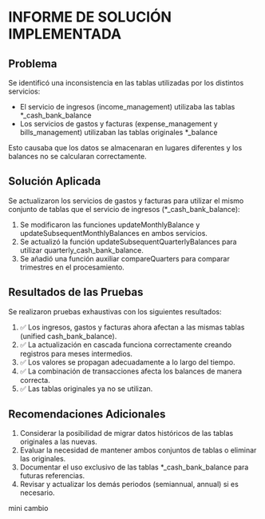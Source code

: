 # INFORME DE SOLUCIÓN IMPLEMENTADA

## Problema
Se identificó una inconsistencia en las tablas utilizadas por los distintos servicios:
- El servicio de ingresos (income_management) utilizaba las tablas *_cash_bank_balance
- Los servicios de gastos y facturas (expense_management y bills_management) utilizaban las tablas originales *_balance

Esto causaba que los datos se almacenaran en lugares diferentes y los balances no se calcularan correctamente.

## Solución Aplicada
Se actualizaron los servicios de gastos y facturas para utilizar el mismo conjunto de tablas que el servicio de ingresos (*_cash_bank_balance):

1. Se modificaron las funciones updateMonthlyBalance y updateSubsequentMonthlyBalances en ambos servicios.
2. Se actualizó la función updateSubsequentQuarterlyBalances para utilizar quarterly_cash_bank_balance.
3. Se añadió una función auxiliar compareQuarters para comparar trimestres en el procesamiento.

## Resultados de las Pruebas
Se realizaron pruebas exhaustivas con los siguientes resultados:

1. ✅ Los ingresos, gastos y facturas ahora afectan a las mismas tablas (unified cash_bank_balance).
2. ✅ La actualización en cascada funciona correctamente creando registros para meses intermedios.
3. ✅ Los valores se propagan adecuadamente a lo largo del tiempo.
4. ✅ La combinación de transacciones afecta los balances de manera correcta.
5. ✅ Las tablas originales ya no se utilizan.

## Recomendaciones Adicionales

1. Considerar la posibilidad de migrar datos históricos de las tablas originales a las nuevas.
2. Evaluar la necesidad de mantener ambos conjuntos de tablas o eliminar las originales.
3. Documentar el uso exclusivo de las tablas *_cash_bank_balance para futuras referencias.
4. Revisar y actualizar los demás periodos (semiannual, annual) si es necesario.

mini cambio